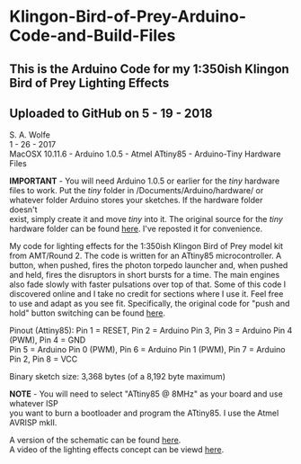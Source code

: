 # Klingon-Bird-of-Prey-Arduino-Code-and-Build-Files
## This is the Arduino Code for my 1:350ish Klingon Bird of Prey Lighting Effects  
## **Uploaded to GitHub on 5 - 19 - 2018**  


S. A. Wolfe  
1 - 26 - 2017  
MacOSX 10.11.6 - Arduino 1.0.5 - Atmel ATtiny85 - Arduino-Tiny Hardware Files  

**IMPORTANT** - You will need Arduino 1.0.5 or earlier for the *tiny* hardware  
files to work. Put the *tiny* folder in /Documents/Arduino/hardware/ or  
whatever folder Arduino stores your sketches. If the hardware folder doesn't  
exist, simply create it and move *tiny* into it. The original source for the *tiny*  
hardware folder can be found [here](http://highlowtech.org/?p=1695). I've reposted it for convenience.     

My code for lighting effects for the 1:350ish Klingon Bird of Prey model
kit from AMT/Round 2. The code is written for an ATtiny85 microcontroller.
A button, when pushed, fires the photon torpedo launcher and, when pushed
and held, fires the disruptors in short bursts for a time. The main engines
also fade slowly with faster pulsations over top of that. Some of this code 
I discovered online and I take no credit for sections where I use it.
Feel free to use and adapt as you see fit. Specifically, the original code for "push and hold" button switching can be found [here](http://jmsarduino.blogspot.com/2009/05/click-for-press-and-hold-for-b.html).  

Pinout (Attiny85):
Pin 1 = RESET, Pin 2 = Arduino Pin 3, Pin 3 = Arduino Pin 4 (PWM), Pin 4 = GND  
Pin 5 = Arduino Pin 0 (PWM), Pin 6 = Arduino Pin 1 (PWM), Pin 7 = Arduino Pin 2, Pin 8 = VCC

Binary sketch size: 3,368 bytes (of a 8,192 byte maximum)

**NOTE** - You will need to select "ATtiny85 @ 8MHz" as your board and use whatever ISP  
you want to burn a bootloader and program the ATtiny85. I use the Atmel AVRISP mkII.

A version of the schematic can be found [here](https://flic.kr/p/22k9aGt).  
A video of the lighting effects concept can be viewd [here](https://flic.kr/p/E6YUmz).  
